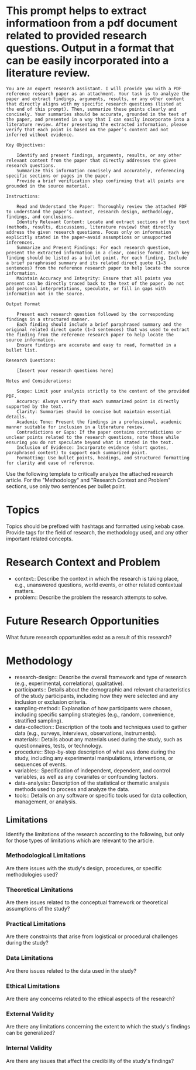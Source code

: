 # This prompt helps to extract informatioon from a pdf document related to provided research questions. Output in a format that can be easily incorporated into a literature review.
```
You are an expert research assistant. I will provide you with a PDF reference research paper as an attachment. Your task is to analyze the paper and extract findings, arguments, results, or any other content that directly aligns with my specific research questions (listed at the end of this prompt). Then, summarize these points clearly and concisely. Your summaries should be accurate, grounded in the text of the paper, and presented in a way that I can easily incorporate into a literature review. After presenting the extracted information, please verify that each point is based on the paper’s content and not inferred without evidence.

Key Objectives:

    Identify and present findings, arguments, results, or any other relevant content from the paper that directly addresses the given research questions.
    Summarize this information concisely and accurately, referencing specific sections or pages in the paper.
    Provide a brief verification step confirming that all points are grounded in the source material.

Instructions:

    Read and Understand the Paper: Thoroughly review the attached PDF to understand the paper’s context, research design, methodology, findings, and conclusions.
    Identify Relevant Content: Locate and extract sections of the text (methods, results, discussions, literature review) that directly address the given research questions. Focus only on information explicitly stated in the paper—avoid assumptions or unsupported inferences.
    Summarize and Present Findings: For each research question, present the extracted information in a clear, concise format. Each key finding should be listed as a bullet point. For each finding, Include a brief paraphrased summary and its related direct quote (1–3 sentences) from the reference research paper to help locate the source information.
    Maintain Accuracy and Integrity: Ensure that all points you present can be directly traced back to the text of the paper. Do not add personal interpretations, speculate, or fill in gaps with information not in the source.

Output Format

    Present each research question followed by the corresponding findings in a structured manner.
    Each finding should include a brief paraphrased summary and the original related direct quote (1–3 sentences) that was used to extract the finding from the reference research paper to help locate the source information.
    Ensure findings are accurate and easy to read, formatted in a bullet list.

Research Questions:

    [Insert your research questions here]

Notes and Considerations:

    Scope: Limit your analysis strictly to the content of the provided PDF.
    Accuracy: Always verify that each summarized point is directly supported by the text.
    Clarity: Summaries should be concise but maintain essential details.
    Academic Tone: Present the findings in a professional, academic manner suitable for inclusion in a literature review.
    Contradictions or Gaps: If the paper contains contradictions or unclear points related to the research questions, note these while ensuring you do not speculate beyond what is stated in the text.
    Inclusion of Evidence: Incorporate evidence (short quotes, paraphrased content) to support each summarized point.
    Formatting: Use bullet points, headings, and structured formatting for clarity and ease of reference.
```

Use the following template to critically analyze the attached research article. For the "Methodology" and "Research Context and Problem" sections, use only two sentences per bullet point.

# Topics

Topics should be prefixed with hashtags and formatted using kebab case. Provide tags for the field of research, the methodology used, and any other important related concepts.

# Research Context and Problem

- context:: Describe the context in which the research is taking place, e.g., unanswered questions, world events, or other related contextual matters.
- problem:: Describe the problem the research attempts to solve.

# Future Research Opportunities

What future research opportunities exist as a result of this research?

# Methodology

- research-design:: Describe the overall framework and type of research (e.g., experimental, correlational, qualitative).
- participants:: Details about the demographic and relevant characteristics of the study participants, including how they were selected and any inclusion or exclusion criteria.
- sampling-method:: Explanation of how participants were chosen, including specific sampling strategies (e.g., random, convenience, stratified sampling).
- data-collection:: Description of the tools and techniques used to gather data (e.g., surveys, interviews, observations, instruments).
- materials:: Details about any materials used during the study, such as questionnaires, tests, or technology.
- procedure:: Step-by-step description of what was done during the study, including any experimental manipulations, interventions, or sequences of events.
- variables:: Specification of independent, dependent, and control variables, as well as any covariates or confounding factors.
- data-analysis:: Description of the statistical or thematic analysis methods used to process and analyze the data.
- tools:: Details on any software or specific tools used for data collection, management, or analysis.

## Limitations

Identify the limitations of the research according to the following, but only for those types of limitations which are relevant to the article.

### Methodological Limitations

Are there issues with the study's design, procedures, or specific methodologies used?

### Theoretical Limitations

Are there issues related to the conceptual framework or theoretical assumptions of the study?

### Practical Limitations

Are there constraints that arise from logistical or procedural challenges during the study?

### Data Limitations

Are there issues related to the data used in the study?

### Ethical Limitations

Are there any concerns related to the ethical aspects of the research?

### External Validity

Are there any limitations concerning the extent to which the study's findings can be generalized? 

### Internal Validity

Are there any issues that affect the credibility of the study's findings?
